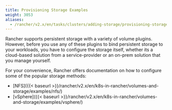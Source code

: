 ```yaml
---
title: Provisioning Storage Examples
weight: 3053
aliases:
  - /rancher/v2.x/en/tasks/clusters/adding-storage/provisioning-storage/
---
```


Rancher supports persistent storage with a variety of volume plugins. However, before you use any of these plugins to bind persistent storage to your workloads, you have to configure the storage itself, whether its a cloud-based solution from a service-provider or an on-prem solution that you manage yourself.

For your convenience, Rancher offers documentation on how to configure some of the popular storage methods:

- [NFS]({{< baseurl >}}/rancher/v2.x/en/k8s-in-rancher/volumes-and-storage/examples/nfs/)
- [vSphere]({{< baseurl >}}/rancher/v2.x/en/k8s-in-rancher/volumes-and-storage/examples/vsphere/)
